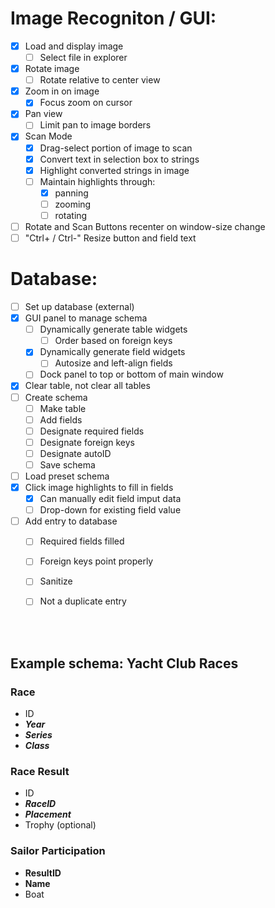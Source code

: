 # Image Recogniton / GUI:
- [x] Load and display image
  - [ ] Select file in explorer
- [x] Rotate image
  - [ ] Rotate relative to center view
- [x] Zoom in on image
  - [x] Focus zoom on cursor
- [x] Pan view
  - [ ] Limit pan to image borders
- [x] Scan Mode
  - [x] Drag-select portion of image to scan
  - [x] Convert text in selection box to strings
  - [x] Highlight converted strings in image
  - [ ] Maintain highlights through:
    - [x] panning
    - [ ] zooming
    - [ ] rotating
- [ ] Rotate and Scan Buttons recenter on window-size change
- [ ] "Ctrl+ / Ctrl-" Resize button and field text

# Database:
- [ ] Set up database (external)
- [x] GUI panel to manage schema
  - [ ] Dynamically generate table widgets
    - [ ] Order based on foreign keys
  - [x] Dynamically generate field widgets
    - [ ] Autosize and left-align fields
  - [ ] Dock panel to top or bottom of main window
- [x] Clear table, not clear all tables
- [ ] Create schema
  - [ ] Make table
  - [ ] Add fields
  - [ ] Designate required fields
  - [ ] Designate foreign keys
  - [ ] Designate autoID
  - [ ] Save schema
- [ ] Load preset schema
- [x] Click image highlights to fill in fields
  - [x] Can manually edit field imput data
  - [ ] Drop-down for existing field value
- [ ] Add entry to database
  - [ ] Required fields filled
  - [ ] Foreign keys point properly
  - [ ] Sanitize
  - [ ] Not a duplicate entry


<br></br>
## Example schema: Yacht Club Races
### Race
- ID
- ***Year***
- ***Series***
- ***Class***

### Race Result
- ID
- ***RaceID***
- ***Placement***
- Trophy (optional)

### Sailor Participation
- **ResultID**
- **Name**
- Boat